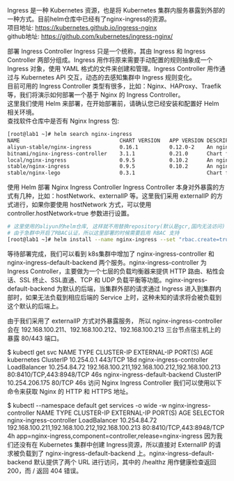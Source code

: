 
Ingress 是一种 Kubernetes 资源，也是将 Kubernetes 集群内服务暴露到外部的一种方式。目前helm仓库中已经有了nginx-ingress的资源。  
项目地址: https://kubernetes.github.io/ingress-nginx  
github地址: https://github.com/kubernetes/ingress-nginx/  

部署 Ingress Controller
Ingress 只是一个统称，其由 Ingress 和 Ingress Controller 两部分组成。Ingress 用作将原来需要手动配置的规则抽象成一个 Ingress 对象，使用 YAML 格式的文件来创建和管理。Ingress Controller 用作通过与 Kubernetes API 交互，动态的去感知集群中 Ingress 规则变化。  
目前可用的 Ingress Controller 类型有很多，比如：Nginx、HAProxy、Traefik 等，我们将演示如何部署一个基于 Nginx 的 Ingress Controller。  
这里我们使用 Helm 来部署，在开始部署前，请确认您已经安装和配置好 Helm 相关环境。  
查找软件仓库中是否有 Nginx Ingress 包:

```bash
[root@lab1 ~]# helm search nginx-ingress
NAME                            	CHART VERSION	APP VERSION	DESCRIPTION                                                 
aliyun-stable/nginx-ingress     	0.16.1       	0.12.0-2   	An nginx Ingress controller that uses ConfigMap to store ...
bitnami/nginx-ingress-controller	3.1.1        	0.21.0     	Chart for the nginx Ingress controller                      
local/nginx-ingress             	0.9.5        	0.10.2     	An nginx Ingress controller that uses ConfigMap to store ...
stable/nginx-ingress            	0.9.5        	0.10.2     	An nginx Ingress controller that uses ConfigMap to store ...
stable/nginx-lego               	0.3.1        	           	Chart for nginx-ingress-controller and kube-lego            

```

使用 Helm 部署 Nginx Ingress Controller
Ingress Controller 本身对外暴露的方式有几种，比如：hostNetwork、externalIP 等。这里我们采用 externalIP 的方式进行，如果你要使用 hostNetwork 方式，可以使用 controller.hostNetwork=true 参数进行设置。



```bash
# 这里使用的aliyun的helm仓库, 这样就不用替换repository(默认是gcr,国内无法访问)
# 由于急群中开启了RBAC认证，所以这里部署的时候需要启用 RBAC 支持
[root@lab1 ~]# helm install --name nginx-ingress --set "rbac.create=true,controller.service.externalIPs[0]=10.7.12.201,controller.service.externalIPs[1]=10.7.12.202,controller.service.externalIPs[2]=10.7.12.203" stable/nginx-ingress

```

等待部署完成，我们可以看到 k8s集群中增加了 nginx-ingress-controller 和 nginx-ingress-default-backend 两个服务。nginx-ingress-controller 为 Ingress Controller，主要做为一个七层的负载均衡器来提供 HTTP 路由、粘性会话、SSL 终止、SSL直通、TCP 和 UDP 负载平衡等功能。nginx-ingress-default-backend 为默认的后端，当集群外部的请求通过 Ingress 进入到集群内部时，如果无法负载到相应后端的 Service 上时，这种未知的请求将会被负载到这个默认的后端上。

由于我们采用了 externalIP 方式对外暴露服务， 所以 nginx-ingress-controller 会在 192.168.100.211、192.168.100.212、192.168.100.213 三台节点宿主机上的 暴露 80/443 端口。

$ kubectl get svc
NAME                            TYPE           CLUSTER-IP       EXTERNAL-IP                                       PORT(S)                    AGE
kubernetes                      ClusterIP      10.254.0.1       <none>                                            443/TCP                    18d
nginx-ingress-controller        LoadBalancer   10.254.84.72     192.168.100.211,192.168.100.212,192.168.100.213   80:8410/TCP,443:8948/TCP   46s
nginx-ingress-default-backend   ClusterIP      10.254.206.175   <none>                                            80/TCP                     46s
访问 Nginx Ingress Controller
我们可以使用以下命令来获取 Nginx 的 HTTP 和 HTTPS 地址。

$ kubectl --namespace default get services -o wide -w nginx-ingress-controller
NAME                       TYPE           CLUSTER-IP     EXTERNAL-IP                                       PORT(S)                    AGE       SELECTOR
nginx-ingress-controller   LoadBalancer   10.254.84.72   192.168.100.211,192.168.100.212,192.168.100.213   80:8410/TCP,443:8948/TCP   4h        app=nginx-ingress,component=controller,release=nginx-ingress
因为我们还没有在 Kubernetes 集群中创建 Ingress资源，所以直接对 ExternalIP 的请求被负载到了 nginx-ingress-default-backend 上。nginx-ingress-default-backend 默认提供了两个 URL 进行访问，其中的 /healthz 用作健康检查返回 200，而 / 返回 404 错误。
